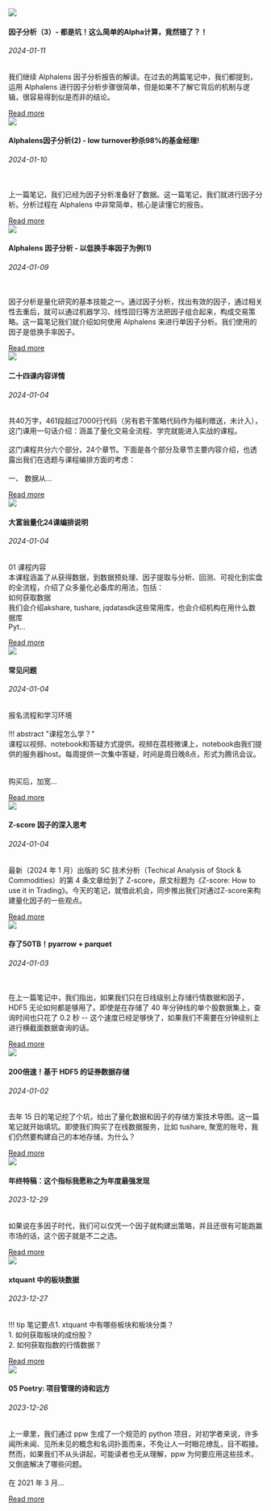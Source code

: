 
<link rel="stylesheet" href="https://cdnjs.cloudflare.com/ajax/libs/twitter-bootstrap/4.0.0-alpha/css/bootstrap.min.css">
<link rel="stylesheet" href="https://cdnjs.cloudflare.com/ajax/libs/animate.css/3.4.0/animate.min.css">
<style>
.md-sidebar--primary {
    width: 0%;
}
</style>

<div class="container m-t-md">
    
<div class="row">

<div class="col-xs-12 col-md-6">
    <article class="card animated fadeInLeft">
    <img class="card-img-top img-responsive" src="https://source.unsplash.com/random/360x200?dogs"/>
    <div class="card-block">
        <h4 class="card-title">因子分析（3）- 都是坑！这么简单的Alpha计算，竟然错了？！</h4>
        <h6 class="text-muted">2024-01-11</h6>
        <p class="card-text">我们继续 Alphalens 因子分析报告的解读。在过去的两篇笔记中，我们都提到，运用 Alphalens 进行因子分析步骤很简单，但是如果不了解它背后的机制与逻辑，很容易得到似是而非的结论。<!--数据精度问题： akshare 是爬虫机制。它的数据来自于财经网站的网页。这些网页是供人阅读用的。因此，它在一些数据显示上，都要进行人性化处理。比如，对换手率，它只保留两位百分数点。对于大市值的沪深 300 而言，它们的换手率平常本来也就在 1%~5%之间波动，这样就引起了数据碰撞 (clash)。它对因子分析究竟有多大的影响不得而知。但是，可以肯定的是，当我们用不同的数据源来进行研究时，得到的结果会有不同。 --><br></p>
        <a href="blog/2024/1/11/low-turnover-factor-3" class="btn btn-primary">Read more</a>
    </div>
    </article><!-- .end Card -->
</div>


<div class="col-xs-12 col-md-6">
    <article class="card animated fadeInUp">
    <img class="card-img-top img-responsive" src="https://images.jieyu.ai/images/2024/01/kaiyun.jpg"/>
    <div class="card-block">
        <h4 class="card-title">Alphalens因子分析(2) - low turnover秒杀98%的基金经理!</h4>
        <h6 class="text-muted">2024-01-10</h6>
        <p class="card-text"><br>上一篇笔记，我们已经为因子分析准备好了数据。这一篇笔记，我们就进行因子分析。分析过程在 Alphalens 中非常简单，核心是读懂它的报告。</p>
        <a href="blog/2024/1/10/alphalens-and-low-turnover-factor-2" class="btn btn-primary">Read more</a>
    </div>
    </article><!-- .end Card -->
</div>

</div>


<div class="row">

<div class="col-xs-12 col-md-6">
    <article class="card animated fadeInRight">
    <img class="card-img-top img-responsive" src="https://images.jieyu.ai/images/2024/01/alphalens.jpg?2"/>
    <div class="card-block">
        <h4 class="card-title">Alphalens 因子分析 - 以低换手率因子为例(1)</h4>
        <h6 class="text-muted">2024-01-09</h6>
        <p class="card-text"><br>因子分析是量化研究的基本技能之一。通过因子分析，找出有效的因子，通过相关性去重后，就可以通过机器学习、线性回归等方法把因子组合起来，构成交易策略。这一篇笔记我们就介绍如何使用 Alphalens 来进行单因子分析。我们使用的因子是低换手率因子。</p>
        <a href="blog/2024/1/9/alphalens-and-low-turnover-factor-1" class="btn btn-primary">Read more</a>
    </div>
    </article><!-- .end Card -->
</div>


<div class="col-xs-12 col-md-6">
    <article class="card animated fadeInDown">
    <img class="card-img-top img-responsive" src="https://source.unsplash.com/random/360x200?mountain"/>
    <div class="card-block">
        <h4 class="card-title">二十四课内容详情</h4>
        <h6 class="text-muted">2024-01-04</h6>
        <p class="card-text">共40万字，461段超过7000行代码（另有若干策略代码作为福利赠送，未计入），这门课用一句话介绍：涵盖了量化交易全流程、学完就能进入实战的课程。<br><br>这门课程共分六个部分，24个章节。下面是各个部分及章节主要内容介绍，也透露出我们在选题与课程编排方面的考虑：<br><br> 一、 数据从...</p>
        <a href="/articles/coursea/24lectures/detail" class="btn btn-primary">Read more</a>
    </div>
    </article><!-- .end Card -->
</div>

</div>


<div class="row">

<div class="col-xs-12 col-md-6">
    <article class="card animated fadeInLeft">
    <img class="card-img-top img-responsive" src="https://source.unsplash.com/random/360x200?room"/>
    <div class="card-block">
        <h4 class="card-title">大富翁量化24课编排说明</h4>
        <h6 class="text-muted">2024-01-04</h6>
        <p class="card-text"> 01 课程内容<br>本课程涵盖了从获得数据，到数据预处理、因子提取与分析、回测、可视化到实盘的全流程，介绍了众多量化必备库的用法，包括：<br> 如何获取数据<br>我们会介绍akshare, tushare, jqdatasdk这些常用库，也会介绍机构在用什么数据库<br> Pyt...</p>
        <a href="/articles/coursea/24lectures/how-the-course-are-composed" class="btn btn-primary">Read more</a>
    </div>
    </article><!-- .end Card -->
</div>


<div class="col-xs-12 col-md-6">
    <article class="card animated fadeInUp">
    <img class="card-img-top img-responsive" src="https://source.unsplash.com/random/360x200?cats"/>
    <div class="card-block">
        <h4 class="card-title">常见问题</h4>
        <h6 class="text-muted">2024-01-04</h6>
        <p class="card-text"> 报名流程和学习环境<br><br>!!! abstract "课程怎么学？"<br>    课程以视频、notebook和答疑方式提供。视频在荔枝微课上，notebook由我们提供的服务器host。每周提供一次集中答疑，时间是周日晚8点，形式为腾讯会议。<br><br><br>    购买后，加宽...</p>
        <a href="/articles/coursea/24lectures/faq" class="btn btn-primary">Read more</a>
    </div>
    </article><!-- .end Card -->
</div>

</div>


<div class="row">

<div class="col-xs-12 col-md-6">
    <article class="card animated fadeInRight">
    <img class="card-img-top img-responsive" src="https://images.jieyu.ai/images/2024/01/normal-dist.jpg"/>
    <div class="card-block">
        <h4 class="card-title">Z-score 因子的深入思考</h4>
        <h6 class="text-muted">2024-01-04</h6>
        <p class="card-text">最新（2024 年 1 月）出版的 SC 技术分析（Techical Analysis of Stock & Commodities）的第 4 条文章给到了 Z-score，原文标题为《Z-score: How to use it in Trading》。今天的笔记，就借此机会，同步推出我们对通过Z-score来构建量化因子的一些观点。</p>
        <a href="blog/2024/1/4/z-score-as-a-factor" class="btn btn-primary">Read more</a>
    </div>
    </article><!-- .end Card -->
</div>


<div class="col-xs-12 col-md-6">
    <article class="card animated fadeInDown">
    <img class="card-img-top img-responsive" src="https://images.jieyu.ai/images/2024/01/apache-arrow.jpg"/>
    <div class="card-block">
        <h4 class="card-title">存了50TB！pyarrow + parquet</h4>
        <h6 class="text-muted">2024-01-03</h6>
        <p class="card-text"><br>在上一篇笔记中，我们指出，如果我们只在日线级别上存储行情数据和因子，HDF5 无论如何都是够用了。即使是在存储了 40 年分钟线的单个股数据集上，查询时间也只花了 0.2 秒 -- 这个速度已经足够快了，如果我们不需要在分钟级别上进行横截面数据查询的话。<br></p>
        <a href="blog/2024/1/3/pyarrow-plus-parquet" class="btn btn-primary">Read more</a>
    </div>
    </article><!-- .end Card -->
</div>

</div>


<div class="row">

<div class="col-xs-12 col-md-6">
    <article class="card animated fadeInLeft">
    <img class="card-img-top img-responsive" src="https://images.jieyu.ai/images/2023/12/hdf5-book.jpg"/>
    <div class="card-block">
        <h4 class="card-title">200倍速！基于 HDF5 的证券数据存储</h4>
        <h6 class="text-muted">2024-01-02</h6>
        <p class="card-text">去年 15 日的笔记挖了个坑，给出了量化数据和因子的存储方案技术导图。这一篇笔记就开始填坑。即使我们购买了在线数据服务，比如 tushare, 聚宽的账号，我们仍然要构建自己的本地存储，为什么？</p>
        <a href="blog/2024/1/2/save-quote-data-with-hdf5" class="btn btn-primary">Read more</a>
    </div>
    </article><!-- .end Card -->
</div>


<div class="col-xs-12 col-md-6">
    <article class="card animated fadeInUp">
    <img class="card-img-top img-responsive" src="https://source.unsplash.com/random/360x200?food"/>
    <div class="card-block">
        <h4 class="card-title">年终特稿：这个指标我愿称之为年度最强发现</h4>
        <h6 class="text-muted">2023-12-29</h6>
        <p class="card-text">如果说在多因子时代，我们可以仅凭一个因子就构建出策略，并且还很有可能跑赢市场的话，这个因子就是不二之选。</p>
        <a href="blog/2023/12/29/connor-rsi-the-best" class="btn btn-primary">Read more</a>
    </div>
    </article><!-- .end Card -->
</div>

</div>


<div class="row">

<div class="col-xs-12 col-md-6">
    <article class="card animated fadeInRight">
    <img class="card-img-top img-responsive" src="https://images.jieyu.ai/images/2023/12/sector-cloud.jpg?4"/>
    <div class="card-block">
        <h4 class="card-title">xtquant 中的板块数据</h4>
        <h6 class="text-muted">2023-12-27</h6>
        <p class="card-text">!!! tip 笔记要点1. xtquant 中有哪些板块和板块分类？<br>    1. 如何获取板块的成份股？<br>    2. 如何获取指数的行情数据？</p>
        <a href="blog/2023/12/27/qmt-set-sector" class="btn btn-primary">Read more</a>
    </div>
    </article><!-- .end Card -->
</div>


<div class="col-xs-12 col-md-6">
    <article class="card animated fadeInDown">
    <img class="card-img-top img-responsive" src="https://source.unsplash.com/random/360x200?light"/>
    <div class="card-block">
        <h4 class="card-title">05 Poetry: 项目管理的诗和远方</h4>
        <h6 class="text-muted">2023-12-26</h6>
        <p class="card-text">上一章里，我们通过 ppw 生成了一个规范的 python 项目，对初学者来说，许多闻所未闻、见所未见的概念和名词扑面而来，不免让人一时眼花缭乱，目不暇接。然而，如果我们不从头讲起，可能读者也无从理解，ppw 为何要应用这些技术，又倒底解决了哪些问题。<br><br>在 2021 年 3 月...</p>
        <a href="/articles/python/best-practice-python/poetry-for-project-management" class="btn btn-primary">Read more</a>
    </div>
    </article><!-- .end Card -->
</div>

</div>

</div>


